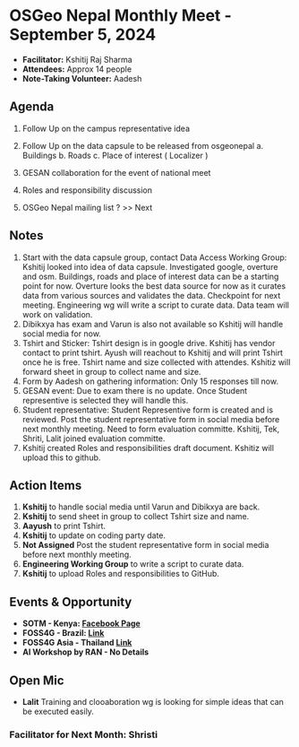# OSGeo Nepal Monthly Meet - September 5, 2024

- **Facilitator:** Kshitij Raj Sharma
- **Attendees:** Approx 14 people
- **Note-Taking Volunteer:** Aadesh

## Agenda

1. Follow Up on the campus representative idea
2. Follow Up on the data capsule to be released from osgeonepal
    a. Buildings
    b. Roads
    c. Place of interest ( Localizer )

4. GESAN collaboration for the event of national meet
5. Roles and responsibility discussion
6. OSGeo Nepal mailing list ?  >> Next

## Notes
1. Start with the data capsule group, contact Data Access Working Group:
  Kshitij looked into idea of data capsule. Investigated google, overture and osm. Buildings, roads and place of interest data can be a starting point for now. Overture looks the best data source for now as it curates data from various sources and validates the data.
  Checkpoint for next meeting. Engineering wg will write a script to curate data. Data team will work on validation.
2. Dibikxya has exam and Varun is also not available so Kshitij will handle social media for now.
3. Tshirt and Sticker: Tshirt design is in google drive. Kshitij has vendor contact to print tshirt. Ayush will reachout to Kshitij and will print Tshirt once he is free. Tshirt name and size collected with attendes. Kshitiz will forward sheet in group to collect name and size.
4. Form by Aadesh on gathering information: Only 15 responses till now.
5. GESAN event: Due to exam there is no update. Once Student representive is selected they will handle this.
6. Student representative: Student Representive form is created and is reviewed. Post the student representative form in social media before next monthly meeting. Need to form evaluation committe. Kshitij, Tek, Shriti, Lalit joined evaluation committe.
7. Kshitij created Roles and responsibilities draft document. Kshitiz will upload this to github.

## Action Items

1. **Kshitij** to handle social media until Varun and Dibikxya are back.
2. **Kshitij** to send sheet in group to collect Tshirt size and name.
2. **Aayush** to print Tshirt.
3. **Kshitij** to update on coding party date.
4. **Not Assigned** Post the student representative form in social media before next monthly meeting.
5. **Engineering Working Group** to write a script to curate data.
6. **Kshitij** to upload Roles and responsibilities to GitHub.


## Events & Opportunity

- **SOTM - Kenya: [Facebook Page](https://2024.stateofthemap.org/)**
- **FOSS4G - Brazil: [Link](https://2024.foss4g.org/)**
- **FOSS4G Asia - Thailand [Link](https://foss4g.asia/2024)**
- **AI Workshop by RAN -  No Details**

## Open Mic
- **Lalit** Training and clooaboration wg is looking for simple ideas that can be executed easily.


### **Facilitator for Next Month:** Shristi
